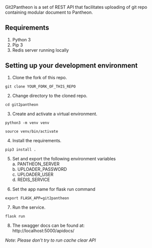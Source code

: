 Git2Pantheon is a set of REST API that facilitates uploading of git repo containing modular document to Pantheon.  
## Requirements  
1. Python 3
2. Pip 3
3. Redis server running locally  

## Setting up your development environment  
1. Clone the fork of this repo.  
```
git clone YOUR_FORK_OF_THIS_REPO
```
2. Change directory to the cloned repo.  
```
cd git2pantheon
```
3. Create and activate a virtual environment.   
```
python3 -m venv venv
```
```
source venv/bin/activate
```

4. Install the requirements.  
```
pip3 install .
```
5. Set and export the following environment variables  
   a. PANTHEON_SERVER  
   b. UPLOADER_PASSWORD  
   c. UPLOADER_USER  
   d. REDIS_SERVICE
   

6. Set the app name for flask run command
```
export FLASK_APP=git2pantheon
```
   
7. Run the service.  
```
flask run
```
   
8. The swagger docs can be found at:  
http://localhost:5000/apidocs/  
   
_Note_: _Please don't try to run cache clear API_
   
